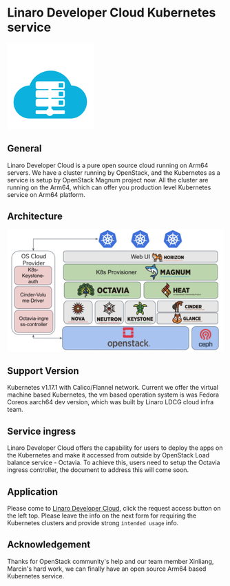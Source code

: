 # Linaro Developer Cloud Kubernetes service

<img src="https://github.com/Linaro/cloud/blob/develop/assets/images/content/ldc.svg" alt="图片替换文本" width="200" height="200" align="bottom" />

## General
Linaro Developer Cloud is a pure open source cloud running on Arm64 servers. We have a cluster running by OpenStack, and
the Kubernetes as a service is setup by OpenStack Magnum project now. All the cluster are running on the Arm64, which
can offer you production level Kubernetes service on Arm64 platform.

## Architecture
![architecture](./ldc-arch.jpeg)

## Support Version
Kubernetes v1.17.1 with Calico/Flannel network. Current we offer the virtual machine based Kubernetes, the vm based
operation system is was Fedora Coreos aarch64 dev version, which was built by Linaro LDCG cloud infra team.

## Service ingress
Linaro Developer Cloud offers the capability for users to deploy the apps on the Kubernetes and make it accessed from
outside by OpenStack Load balance service - Octavia. To achieve this, users need to setup the Octavia ingress controller,
the document to address this will come soon.

## Application
Please come to [Linaro Developer Cloud](www.linaro.cloud), click the request access button on the left top. Please leave
the info on the next form for requiring the Kubernetes clusters and provide strong `intended usage` info.

## Acknowledgement
Thanks for OpenStack community's help and our team member Xinliang, Marcin's hard work, we can finally have an open source
Arm64 based Kubernetes service.
